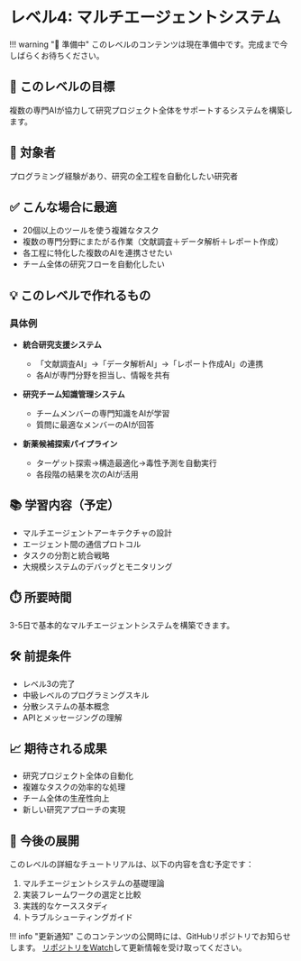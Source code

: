 # レベル4: マルチエージェントシステム

!!! warning "🚧 準備中"
    このレベルのコンテンツは現在準備中です。完成まで今しばらくお待ちください。

## 🎯 このレベルの目標

複数の専門AIが協力して研究プロジェクト全体をサポートするシステムを構築します。

## 👥 対象者

プログラミング経験があり、研究の全工程を自動化したい研究者

## ✅ こんな場合に最適

- 20個以上のツールを使う複雑なタスク
- 複数の専門分野にまたがる作業（文献調査＋データ解析＋レポート作成）
- 各工程に特化した複数のAIを連携させたい
- チーム全体の研究フローを自動化したい

## 💡 このレベルで作れるもの

### 具体例

- **統合研究支援システム**
  - 「文献調査AI」→「データ解析AI」→「レポート作成AI」の連携
  - 各AIが専門分野を担当し、情報を共有

- **研究チーム知識管理システム**
  - チームメンバーの専門知識をAIが学習
  - 質問に最適なメンバーのAIが回答

- **新薬候補探索パイプライン**
  - ターゲット探索→構造最適化→毒性予測を自動実行
  - 各段階の結果を次のAIが活用

## 📚 学習内容（予定）

- マルチエージェントアーキテクチャの設計
- エージェント間の通信プロトコル
- タスクの分割と統合戦略
- 大規模システムのデバッグとモニタリング

## ⏱️ 所要時間

3-5日で基本的なマルチエージェントシステムを構築できます。

## 🛠️ 前提条件

- レベル3の完了
- 中級レベルのプログラミングスキル
- 分散システムの基本概念
- APIとメッセージングの理解

## 📈 期待される成果

- 研究プロジェクト全体の自動化
- 複雑なタスクの効率的な処理
- チーム全体の生産性向上
- 新しい研究アプローチの実現

## 🔄 今後の展開

このレベルの詳細なチュートリアルは、以下の内容を含む予定です：

1. マルチエージェントシステムの基礎理論
2. 実装フレームワークの選定と比較
3. 実践的なケーススタディ
4. トラブルシューティングガイド

!!! info "更新通知"
    このコンテンツの公開時には、GitHubリポジトリでお知らせします。
    [リポジトリをWatch](https://github.com/fuku-inc/life-science-agent-tutorial)して更新情報を受け取ってください。